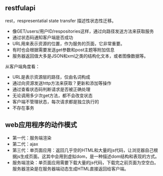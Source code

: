 
## restfulapi

rest，respresentatial state transfer 描述性状态性迁移。

- 像GET/users/用户ID/respositories这样，通过向路径发送方法来获取服务
- 通过状态码通知客户端是否成功
- URL用来表示资源的位置，作为服务的页面，它非常重要。
- 有时也会根据需要发送get参数和post主题等附加信息
- 服务器返回值大多是JSON和xml之类的结构化文本，或者图像数据等。

从客户端角度看：
- URL是表示资源层的路径，仅由名词构成
- 通过向资源发送http方法来获取？更新和添加等操作
- 通过查看状态码判断请求是否被正确处理
- 无论调用多少次get方法，都不会改变状态
- 客户端不管理状态，每次请求都是独立执行的
- 不存在事务

## web应用程序的动作模式

- 第一代：服务端渲染
- 第二代：ajax
- 第三代：单页面应用：返回几乎空的HTML和大量的js代码，让浏览器自己根据js生成页面。这其中会用到虚拟dom，是一种描述dom结构和表现的方式。
- 服务端渲染：单页面应用需要下载大量的js代码，下载完之前页面为空空白。服务器渲染是在服务器端动态生成HTML直接返回给客户端。
